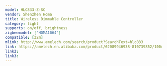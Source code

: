 ```yaml
---
model: HLC833-Z-SC
vendor: Shenzhen Homa
title: Wireless Dimmable Controller
category: light
supports: on/off, brightness
zigbeemodel: ['HOMA1064']
compatible: [z2m]
mlink: http://www.amelech.com/search/product?SearchText=hlc833
link: https://amelech.en.alibaba.com/product/62089946938-810739852/100meter_IP65_1_10V_energy_saving_smart_wireless_lighting_remote_control_outdoor_led_garden_lights.html
link2: 
link3: 
---
```


